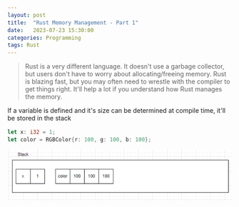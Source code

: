 ```yaml
---
layout: post
title:  "Rust Memory Management - Part 1"
date:   2023-07-23 15:30:00
categories: Programming
tags: Rust
---
```

> Rust is a very different language. It doesn't use a garbage collector, but users don't have to worry about allocating/freeing memory. Rust is blazing fast, but you may often need to wrestle with the compiler to get things right. It'll help a lot if you understand how Rust manages the memory.


If a variable is defined and it's size can be determined at compile time, it'll be stored in the stack
```rust
let x: i32 = 1;
let color = RGBColor{r: 100, g: 100, b: 100};
```
![var in stack](p1.PNG)
